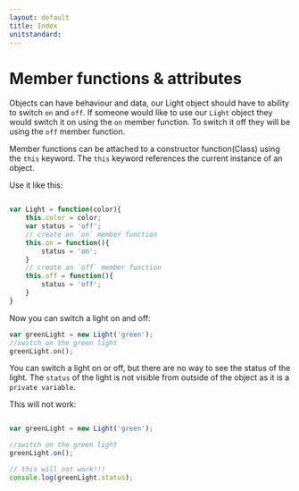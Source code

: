 ```yaml
---
layout: default
title: Index
unitstandard:
---
```


# Member functions & attributes

Objects can have behaviour and data, our Light object should have to ability to switch  `on` and `off`. If someone would like to use our `Light` object they would switch it on using the `on` member function. To switch it off they will be using the `off` member function.

Member functions can be attached to a constructor function(Class) using the `this` keyword. The `this` keyword references the current instance of an object.

Use it like this:

```javascript

var Light = function(color){
    this.color = color;
    var status = 'off';
    // create an `on` member function
    this.on = function(){
        status = 'on';
    }
    // create an `off` member function
    this.off = function(){
        status = 'off';
    }
}
```

Now you can switch a light on and off:

```javascript
var greenLight = new Light('green');
//switch on the green light
greenLight.on();
```

You can switch a light on or off, but there are no way to see the status of the light. The `status` of the light is not visible from outside of the object as it is a `private variable`.

This will not work:

```javascript

var greenLight = new Light('green');

//switch on the green light
greenLight.on();

// this will not work!!!
console.log(greenLight.status);
```
